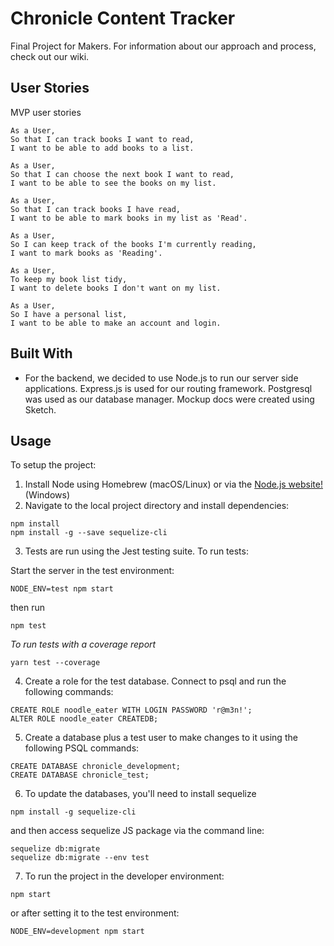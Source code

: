 # Chronicle Content Tracker
Final Project for Makers. For information about our approach and process, check out our wiki. 

## User Stories
MVP user stories
```
As a User,
So that I can track books I want to read,
I want to be able to add books to a list.
```

```
As a User,
So that I can choose the next book I want to read,
I want to be able to see the books on my list.
```

```
As a User,
So that I can track books I have read,
I want to be able to mark books in my list as 'Read'.
```

```
As a User,
So I can keep track of the books I'm currently reading,
I want to mark books as 'Reading'.
```

```
As a User,
To keep my book list tidy,
I want to delete books I don't want on my list.
```

```
As a User,
So I have a personal list,
I want to be able to make an account and login.
```
## Built With
- For the backend, we decided to use Node.js to run our server side applications. Express.js is used for our routing framework. Postgresql was used as our database manager. Mockup docs were created using Sketch.

## Usage
To setup the project:

1. Install Node using Homebrew (macOS/Linux) or via the [Node.js website!](https://nodejs.org/en/download/) (Windows)
2. Navigate to the local project directory and install dependencies: 
```
npm install
npm install -g --save sequelize-cli
```

3. Tests are run using the Jest testing suite. To run tests:

Start the server in the test environment:
```
NODE_ENV=test npm start
```

then run

``` 
npm test
```
*To run tests with a coverage report*
```
yarn test --coverage
```
4. Create a role for the test database. Connect to psql and run the following commands:
```
CREATE ROLE noodle_eater WITH LOGIN PASSWORD 'r@m3n!';
ALTER ROLE noodle_eater CREATEDB;
```

5. Create a database plus a test user to make changes to it using the following PSQL commands: 
```
CREATE DATABASE chronicle_development;
CREATE DATABASE chronicle_test;
```

6. To update the databases, you'll need to install sequelize

```
npm install -g sequelize-cli
```
and then access sequelize JS package via the command line: 
```
sequelize db:migrate
sequelize db:migrate --env test
```

7. To run the project in the developer environment:
```
npm start
```

or after setting it to the test environment:

```
NODE_ENV=development npm start
```

